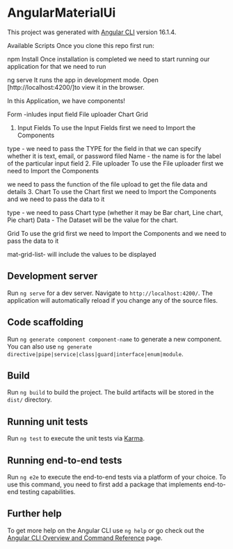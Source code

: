 # AngularMaterialUi

This project was generated with [Angular CLI](https://github.com/angular/angular-cli) version 16.1.4.

Available Scripts
Once you clone this repo first run:

npm Install
Once installation is completed we need to start running our application for that we need to run

ng serve
It runs the app in development mode.
Open [http://localhost:4200/]to view it in the browser.

In this Application, we have components!

Form -inludes input field
File uploader
Chart
Grid

1. Input Fields
   To use the Input Fields first we need to Import the Components

type - we need to pass the TYPE for the field in that we can specify whether it is text, email, or password filed
Name - the name is for the label of the particular input field 2. File uploader
To use the File uploader first we need to Import the Components

we need to pass the function of the file upload to get the file data and details 3. Chart
To use the Chart first we need to Import the Components and we need to pass the data to it

type - we need to pass Chart type (whether it may be Bar chart, Line chart, Pie chart)
Data - The Dataset will be the value for the chart.

Grid
To use the grid first we need to Import the Components and we need to pass the data to it

mat-grid-list- will include the values to be displayed
## Development server

Run `ng serve` for a dev server. Navigate to `http://localhost:4200/`. The application will automatically reload if you change any of the source files.

## Code scaffolding

Run `ng generate component component-name` to generate a new component. You can also use `ng generate directive|pipe|service|class|guard|interface|enum|module`.

## Build

Run `ng build` to build the project. The build artifacts will be stored in the `dist/` directory.

## Running unit tests

Run `ng test` to execute the unit tests via [Karma](https://karma-runner.github.io).

## Running end-to-end tests

Run `ng e2e` to execute the end-to-end tests via a platform of your choice. To use this command, you need to first add a package that implements end-to-end testing capabilities.

## Further help

To get more help on the Angular CLI use `ng help` or go check out the [Angular CLI Overview and Command Reference](https://angular.io/cli) page.
